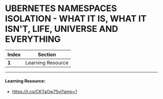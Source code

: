 # UBERNETES NAMESPACES ISOLATION - WHAT IT IS, WHAT IT ISN'T, LIFE, UNIVERSE AND EVERYTHING
Index | Section
--- | ---
**1** | Learning Resource

___


#### Learning Resource: 

* https://t.co/CKTaOw75vi?amp=1